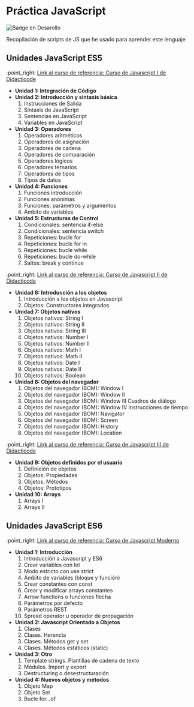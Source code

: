 <h1>Práctica JavaScript</h1>



![Badge en Desarollo](https://img.shields.io/badge/STATUS-EN%20DESAROLLO-green)

Recopilación de scripts de JS que he usado para aprender este lenguaje

<h2>Unidades JavaScript ES5</h2>
   :point_right: <a href="https://didacticode.com/curso/curso-javascript/">Link al curso de referencia: Curso de Javascript I de
        Didacticode</a>
    <ul>
        <li><b>Unidad 1: Integración de Código</b></li>
        <li><b>Unidad 2: Introducción y sintaxis básica</b>
            <ol type="1">
                <li>Instrucciones de Salida</li>
                <li>Sintaxis de JavaScript</li>
                <li>Sentencias en JavaScript</li>
                <li>Variables en JavaScript</li>
            </ol>
        </li>
        <li><b>Unidad 3: Operadores</b>
            <ol type="1">
                <li>Operadores aritméticos</li>
                <li>Operadores de asignación</li>
                <li>Operadores de cadena</li>
                <li>Operadores de comparación</li>
                <li>Operadores lógicos</li>
                <li>Operadores ternarios</li>
                <li>Operadores de tipos</li>
                <li>Tipos de datos</li>
            </ol>
        </li>
        <li><b>Unidad 4: Funciones</b>
            <ol type="1">
                <li>Funciones introducción</li>
                <li>Funciones anónimas</li>
                <li>Funciones: parámetros y argumentos</li>
                <li>Ámbito de variables</li>
            </ol>
        </li>
        <li><b>Unidad 5: Estructuras de Control</b>
            <ol type="1">
                <li>Condicionales: sentencia if-else</li>
                <li>Condicionales: sentencia switch</li>
                <li>Repeticiones: bucle for</li>
                <li>Repeticiones: bucle for in</li>
                <li>Repeticiones: bucle while</li>
                <li>Repeticiones: bucle do-while</li>
                <li>Saltos: break y continue</li>
            </ol>
        </li>
    </ul>
    :point_right: <a href="https://didacticode.com/curso/curso-javascript-2/">Link al curso de referencia: Curso de Javascript II de
    Didacticode</a>
    <ul>
        <li><b>Unidad 6: Introducción a los objetos</b>
            <ol type="1">
                <li>Introducción a los objetos en Javascript</li>
                <li>Objetos: Constructores integrados</li>
            </ol>
        </li>
        <li><b>Unidad 7: Objetos nativos</b>
            <ol type="1">
                <li>Objetos nativos: String I</li>
                <li>Objetos nativos: String II</li>
                <li>Objetos nativos: String III</li>
                <li>Objetos nativos: Number I</li>
                <li>Objetos nativos: Number II</li>
                <li>Objetos nativos: Math I</li>
                <li>Objetos nativos: Math II</li>
                <li>Objetos nativos: Date I</li>
                <li>Objetos nativos: Date II</li>
                <li>Objetos nativos: Boolean</li>
            </ol>
        </li>
        <li><b>Unidad 8: Objetos del navegador</b>
            <ol type="1">
                <li>Objetos del navegador (BOM): Window I</li>
                <li>Objetos del navegador (BOM): Window II</li>
                <li>Objetos del navegador (BOM): Window III Cuadros de diálogo</li>
                <li>Objetos del navegador (BOM): Window IV Instrucciones de tiempo</li>
                <li>Objetos del navegador (BOM): Navigator</li>
                <li>Objetos del navegador (BOM): Screen</li>
                <li>Objetos del navegador (BOM): History</li>
                <li>Objetos del navegador (BOM): Location</li>
            </ol>        
        </li>
    </ul>
:point_right: <a href="https:https://didacticode.com/curso/curso-javascript-3/">Link al curso de referencia: Curso de Javascript III de
    Didacticode</a>
    <ul>
        <li><b>Unidad 9: Objetos definidos por el usuario</b>
            <ol type="1">
                <li>Definición de objetos</li>
                <li>Objetos: Propiedades</li>
                <li>Objetos: Métodos</li>
                <li>Objetos: Prototipos</li>
            </ol>
        </li>
        <li><b>Unidad 10: Arrays</b>
            <ol type="1">
                <li>Arrays I</li>
                <li>Arrays II</li>
            </ol>
        </li>
    </ul>
    <h2>Unidades JavaScript ES6</h2>
    :point_right:
    <a href="https://didacticode.com/curso/curso-javascript-es6/"
      >Link al curso de referencia: Curso de Javascript Moderno</a
    >
    <ul>
      <li>
        <b>Unidad 1: Introducción</b>
        <ol type="1">
          <li>Introducción a Javascript y ES6</li>
          <li>Crear variables con let</li>
          <li>Modo estricto con use strict</li>
          <li>Ámbito de variables (bloque y función)</li>
          <li>Crear constantes con const</li>
          <li>Crear y modificar arrays constantes</li>
          <li>Arrow functions o funciones flecha</li>
          <li>Parámetros por defecto</li>
          <li>Parámetros REST</li>
          <li>Spread operator u operador de propagación</li>
        </ol>
      </li>
      <li>
        <b>Unidad 2: Javascript Orientado a Objetos</b>
        <ol type="1">
          <li>Clases</li>
          <li>Clases. Herencia</li>
          <li>Clases. Métodos get y set</li>
          <li>Clases. Métodos estáticos (static)</li>
        </ol>
      </li>
      <li>
        <b>Unidad 3: Otro</b>
        <ol type="1">
          <li>Template strings. Plantillas de cadena de texto</li>
          <li>Módulos. Import y export</li>
          <li>Destructuring o desestructuración</li>
        </ol>
      </li>
      <li>
        <b>Unidad 4: Nuevos objetos y métodos</b>
        <ol type="1">
          <li>Objeto Map</li>
          <li>Objeto Set</li>
          <li>Bucle for…of</li>
        </ol>
      </li>
    </ul>
